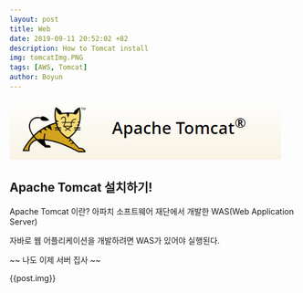 ```yaml
---
layout: post
title: Web
date: 2019-09-11 20:52:02 +82
description: How to Tomcat install
img: tomcatImg.PNG
tags: [AWS, Tomcat]
author: Boyun
---
```



![tomcatImg.PNG](/assets/img/tomcatImg.PNG)  
## Apache Tomcat 설치하기!
Apache Tomcat 이란? 아파치 소프트웨어 재단에서 개발한 WAS(Web Application Server)

자바로 웹 어플리케이션을 개발하려면 WAS가 있어야 실행된다.

~~ 나도 이제 서버 집사 ~~

{{post.img}}